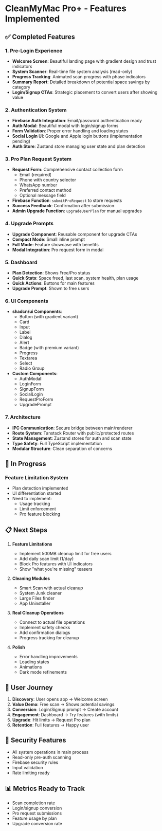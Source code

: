# CleanMyMac Pro+ - Features Implemented

## ✅ Completed Features

### 1. Pre-Login Experience
- **Welcome Screen**: Beautiful landing page with gradient design and trust indicators
- **System Scanner**: Real-time file system analysis (read-only)
- **Progress Tracking**: Animated scan progress with phase indicators
- **Summary Report**: Detailed breakdown of potential space savings by category
- **Login/Signup CTAs**: Strategic placement to convert users after showing value

### 2. Authentication System
- **Firebase Auth Integration**: Email/password authentication ready
- **Auth Modal**: Beautiful modal with login/signup forms
- **Form Validation**: Proper error handling and loading states
- **Social Login UI**: Google and Apple login buttons (implementation pending)
- **Auth Store**: Zustand store managing user state and plan detection

### 3. Pro Plan Request System
- **Request Form**: Comprehensive contact collection form
  - Email (required)
  - Phone with country selector
  - WhatsApp number
  - Preferred contact method
  - Optional message field
- **Firebase Function**: `submitProRequest` to store requests
- **Success Feedback**: Confirmation after submission
- **Admin Upgrade Function**: `upgradeUserPlan` for manual upgrades

### 4. Upgrade Prompts
- **Upgrade Component**: Reusable component for upgrade CTAs
- **Compact Mode**: Small inline prompt
- **Full Mode**: Feature showcase with benefits
- **Modal Integration**: Pro request form in modal

### 5. Dashboard
- **Plan Detection**: Shows Free/Pro status
- **Quick Stats**: Space freed, last scan, system health, plan usage
- **Quick Actions**: Buttons for main features
- **Upgrade Prompt**: Shown to free users

### 6. UI Components
- **shadcn/ui Components**: 
  - Button (with gradient variant)
  - Card
  - Input
  - Label
  - Dialog
  - Alert
  - Badge (with premium variant)
  - Progress
  - Textarea
  - Select
  - Radio Group
- **Custom Components**:
  - AuthModal
  - LoginForm
  - SignupForm
  - SocialLogin
  - RequestProForm
  - UpgradePrompt

### 7. Architecture
- **IPC Communication**: Secure bridge between main/renderer
- **Route System**: Tanstack Router with public/protected routes
- **State Management**: Zustand stores for auth and scan state
- **Type Safety**: Full TypeScript implementation
- **Modular Structure**: Clean separation of concerns

## 🔄 In Progress

### Feature Limitation System
- Plan detection implemented
- UI differentiation started
- Need to implement:
  - Usage tracking
  - Limit enforcement
  - Pro feature blocking

## 📋 Next Steps

1. **Feature Limitations**
   - Implement 500MB cleanup limit for free users
   - Add daily scan limit (1/day)
   - Block Pro features with UI indicators
   - Show "what you're missing" teasers

2. **Cleaning Modules**
   - Smart Scan with actual cleanup
   - System Junk cleaner
   - Large Files finder
   - App Uninstaller

3. **Real Cleanup Operations**
   - Connect to actual file operations
   - Implement safety checks
   - Add confirmation dialogs
   - Progress tracking for cleanup

4. **Polish**
   - Error handling improvements
   - Loading states
   - Animations
   - Dark mode refinements

## 🎯 User Journey

1. **Discovery**: User opens app → Welcome screen
2. **Value Demo**: Free scan → Shows potential savings
3. **Conversion**: Login/Signup prompt → Create account
4. **Engagement**: Dashboard → Try features (with limits)
5. **Upgrade**: Hit limits → Request Pro plan
6. **Retention**: Full features → Happy user

## 🔐 Security Features

- All system operations in main process
- Read-only pre-auth scanning
- Firebase security rules
- Input validation
- Rate limiting ready

## 📊 Metrics Ready to Track

- Scan completion rate
- Login/signup conversion
- Pro request submissions
- Feature usage by plan
- Upgrade conversion rate